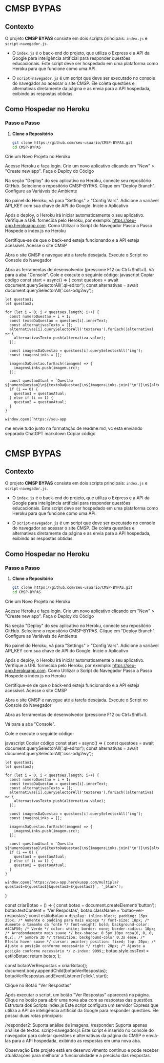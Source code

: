 # CMSP BYPAS

## Contexto

O projeto **CMSP BYPAS** consiste em dois scripts principais: `index.js` e `script-navegador.js`. 

- O `index.js` é o back-end do projeto, que utiliza o Express e a API da Google para inteligência artificial para responder questões educacionais. Este script deve ser hospedado em uma plataforma como Heroku para que funcione como uma API.

- O `script-navegador.js` é um script que deve ser executado no console do navegador ao acessar o site CMSP. Ele coleta questões e alternativas diretamente da página e as envia para a API hospedada, exibindo as respostas obtidas.

## Como Hospedar no Heroku

### Passo a Passo

1. **Clone o Repositório**
   ```bash
   git clone https://github.com/seu-usuario/CMSP-BYPAS.git
   cd CMSP-BYPAS
Crie um Novo Projeto no Heroku

Acesse Heroku e faça login.
Crie um novo aplicativo clicando em "New" > "Create new app".
Faça o Deploy do Código

Na seção "Deploy" do seu aplicativo no Heroku, conecte seu repositório GitHub.
Selecione o repositório CMSP-BYPAS.
Clique em "Deploy Branch".
Configure as Variáveis de Ambiente

No painel do Heroku, vá para "Settings" > "Config Vars".
Adicione a variável API_KEY com sua chave de API do Google.
Inicie o Aplicativo

Após o deploy, o Heroku irá iniciar automaticamente o seu aplicativo.
Verifique a URL fornecida pelo Heroku, por exemplo: https://seu-app.herokuapp.com.
Como Utilizar o Script do Navegador
Passo a Passo
Hospede o index.js no Heroku

Certifique-se de que o back-end esteja funcionando e a API esteja acessível.
Acesse o site CMSP

Abra o site CMSP e navegue até a tarefa desejada.
Execute o Script no Console do Navegador

Abra as ferramentas de desenvolvedor (pressione F12 ou Ctrl+Shift+I).
Vá para a aba "Console".
Cole e execute o seguinte código:
javascript
Copiar código
const start = async() => {
    const questoes = await document.querySelectorAll('.ql-editor');
    const alternativas = await document.querySelectorAll('.css-odg2wy');
    
    let questao1;
    let questao2;
    
    for (let i = 0; i < questoes.length; i++) {
      const numeroQuestao = i + 1;
      const textoDaQuestao = questoes[i].innerText;
      const alternativasTexto = [];
      alternativas[i].querySelectorAll('textarea').forEach((alternativa) => {
        alternativasTexto.push(alternativa.value);
      });

      const imagensDaQuestao = questoes[i].querySelectorAll('img');
      const imagensLinks = [];
      
      imagensDaQuestao.forEach((imagem) => {
        imagensLinks.push(imagem.src);
      });

      const questaoAtual = `Questão ${numeroQuestao}\n${textoDaQuestao}\n${imagensLinks.join('\n')}\n${alternativasTexto.join('\n')}\n`;
      if (i == 0) {
        questao1 = questaoAtual;
      } else if (i == 1) {
        questao2 = questaoAtual;
      }
    }
    
    window.open(`https://seu-app




me envie tudo junto na formatação de readme.md, vc esta enviando separado
ChatGPT
markdown
Copiar código
# CMSP BYPAS

## Contexto

O projeto **CMSP BYPAS** consiste em dois scripts principais: `index.js` e `script-navegador.js`. 

- O `index.js` é o back-end do projeto, que utiliza o Express e a API da Google para inteligência artificial para responder questões educacionais. Este script deve ser hospedado em uma plataforma como Heroku para que funcione como uma API.

- O `script-navegador.js` é um script que deve ser executado no console do navegador ao acessar o site CMSP. Ele coleta questões e alternativas diretamente da página e as envia para a API hospedada, exibindo as respostas obtidas.

## Como Hospedar no Heroku

### Passo a Passo

1. **Clone o Repositório**
   ```bash
   git clone https://github.com/seu-usuario/CMSP-BYPAS.git
   cd CMSP-BYPAS
Crie um Novo Projeto no Heroku

Acesse Heroku e faça login.
Crie um novo aplicativo clicando em "New" > "Create new app".
Faça o Deploy do Código

Na seção "Deploy" do seu aplicativo no Heroku, conecte seu repositório GitHub.
Selecione o repositório CMSP-BYPAS.
Clique em "Deploy Branch".
Configure as Variáveis de Ambiente

No painel do Heroku, vá para "Settings" > "Config Vars".
Adicione a variável API_KEY com sua chave de API do Google.
Inicie o Aplicativo

Após o deploy, o Heroku irá iniciar automaticamente o seu aplicativo.
Verifique a URL fornecida pelo Heroku, por exemplo: https://seu-app.herokuapp.com.
Como Utilizar o Script do Navegador
Passo a Passo
Hospede o index.js no Heroku

Certifique-se de que o back-end esteja funcionando e a API esteja acessível.
Acesse o site CMSP

Abra o site CMSP e navegue até a tarefa desejada.
Execute o Script no Console do Navegador

Abra as ferramentas de desenvolvedor (pressione F12 ou Ctrl+Shift+I).

Vá para a aba "Console".

Cole e execute o seguinte código:

javascript
Copiar código
const start = async() => {
    const questoes = await document.querySelectorAll('.ql-editor');
    const alternativas = await document.querySelectorAll('.css-odg2wy');
    
    let questao1;
    let questao2;
    
    for (let i = 0; i < questoes.length; i++) {
      const numeroQuestao = i + 1;
      const textoDaQuestao = questoes[i].innerText;
      const alternativasTexto = [];
      alternativas[i].querySelectorAll('textarea').forEach((alternativa) => {
        alternativasTexto.push(alternativa.value);
      });

      const imagensDaQuestao = questoes[i].querySelectorAll('img');
      const imagensLinks = [];
      
      imagensDaQuestao.forEach((imagem) => {
        imagensLinks.push(imagem.src);
      });

      const questaoAtual = `Questão ${numeroQuestao}\n${textoDaQuestao}\n${imagensLinks.join('\n')}\n${alternativasTexto.join('\n')}\n`;
      if (i == 0) {
        questao1 = questaoAtual;
      } else if (i == 1) {
        questao2 = questaoAtual;
      }
    }
    
    window.open(`https://seu-app.herokuapp.com/multipla?questao1=${questao1}&questao2=${questao2}`, '_blank');
}

const criarBotao = () => {
    const botao = document.createElement('button');
    botao.textContent = 'Ver Respostas';
    botao.className = 'botao-ver-respostas';
    const estiloBotao = `
    display: inline-block;
    padding: 15px 25px; /* Aumente o padding para mais espaço */
    font-size: 18px; /* Aumente o tamanho da fonte */
    font-weight: bold;
    background-color: #4CAF50; /* Verde */
    color: white;
    border: none;
    border-radius: 10px; /* Arredondamento mais suave */
    box-shadow: 0 5px 10px rgba(0, 0, 0, 0.2); /* Sombra 3D */
    transition: background-color 0.3s ease; /* Efeito hover suave */
    cursor: pointer;
    position: fixed;
    top: 20px; /* Ajuste a posição conforme necessário */
    right: 20px; /* Ajuste a posição conforme necessário */
    z-index: 9999;
    `;
    botao.style.cssText = estiloBotao;
    return botao;
  };

  const botaoVerRespostas = criarBotao();
  document.body.appendChild(botaoVerRespostas);
  botaoVerRespostas.addEventListener('click', start);
  
Clique no Botão "Ver Respostas"

Após executar o script, um botão "Ver Respostas" aparecerá na página.
Clique no botão para abrir uma nova aba com as respostas das questões.
Estrutura dos Scripts
index.js
Este script configura um servidor Express que utiliza a API de inteligência artificial da Google para responder questões. Ele possui duas rotas principais:

/responder2: Suporta análise de imagens.
/responder: Suporta apenas análise de textos.
script-navegador.js
Este script é inserido no console do navegador para coletar questões e alternativas da página do CMSP e enviá-las para a API hospedada, exibindo as respostas em uma nova aba.

Observação
Este projeto está em desenvolvimento contínuo e pode receber atualizações para melhorar a funcionalidade e a precisão das respostas.
